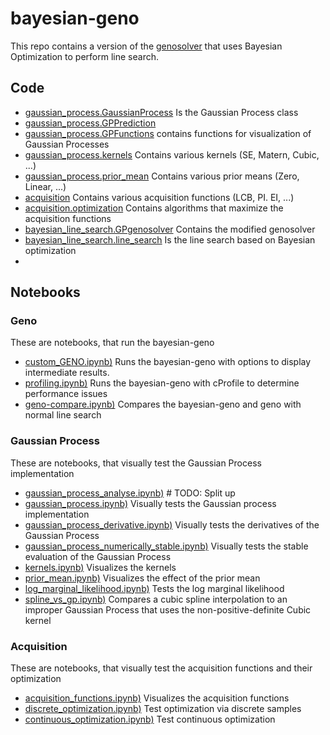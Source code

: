 # bayesian-geno

This repo contains a version of the [genosolver](https://github.com/slaue/genosolver) that uses Bayesian Optimization to perform line search.

## Code

- [gaussian_process.GaussianProcess](./gaussian_process/gaussian_process.py) Is the Gaussian Process class
- [gaussian_process.GPPrediction](TODO)
- [gaussian_process.GPFunctions](./gaussian_process/GPfunctions.py) contains functions for visualization of Gaussian Processes
- [gaussian_process.kernels](./gaussian_process/kernels.py) Contains various kernels (SE, Matern, Cubic, ...)
- [gaussian_process.prior_mean](./gaussian_process/prior_mean.py) Contains various prior means (Zero, Linear, ...)
- [acquisition](./acquisition/acquisition.py) Contains various acquisition functions (LCB, PI. EI, ...)
- [acquisition.optimization](./acquisition/optimization.py) Contains algorithms that maximize the acquisition functions
- [bayesian_line_search.GPgenosolver](./bayesian_line_search/GPgenosolver.py) Contains the modified genosolver
- [bayesian_line_search.line_search](./bayesian_line_search/line_search.py) Is the line search based on Bayesian optimization
-

## Notebooks

### Geno

These are notebooks, that run the bayesian-geno

- [custom_GENO.ipynb)](./custom_GENO.ipynb) Runs the bayesian-geno with options to display intermediate results.
- [profiling.ipynb)](./profiling.ipynb) Runs the bayesian-geno with cProfile to determine performance issues
- [geno-compare.ipynb)](./geno-compare.ipynb) Compares the bayesian-geno and geno with normal line search

### Gaussian Process

These are notebooks, that visually test the Gaussian Process implementation

- [gaussian_process_analyse.ipynb)](./gaussian_process_analyse.ipynb) # TODO: Split up
- [gaussian_process.ipynb)](./gaussian_process.ipynb) Visually tests the Gaussian process implementation
- [gaussian_process_derivative.ipynb)](./gaussian_process_derivative.ipynb) Visually tests the derivatives of the Gaussian Process
- [gaussian_process_numerically_stable.ipynb)](./gaussian_process_numerically_stable.ipynb) Visually tests the stable evaluation of the Gaussian Process
- [kernels.ipynb)](./kernels.ipynb) Visualizes the kernels
- [prior_mean.ipynb)](./prior_mean.ipynb) Visualizes the effect of the prior mean
- [log_marginal_likelihood.ipynb)](./log_marginal_likelihood.ipynb) Tests the log marginal likelihood
- [spline_vs_gp.ipynb)](./spline_vs_gp.ipynb) Compares a cubic spline interpolation to an improper Gaussian Process that uses the non-positive-definite Cubic kernel

### Acquisition

These are notebooks, that visually test the acquisition functions and their optimization

- [acquisition_functions.ipynb)](./acquisition_functions.ipynb) Visualizes the acquisition functions
- [discrete_optimization.ipynb)](./discrete_optimization.ipynb) Test optimization via discrete samples
- [continuous_optimization.ipynb)](./continuous_optimization.ipynb) Test continuous optimization

